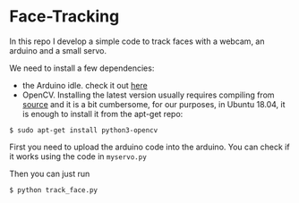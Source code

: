 # Face-Tracking
In this repo I develop a simple code to track faces with a webcam, an arduino and a small servo.

We need to install a few dependencies:
 - the Arduino idle. check it out [here](https://www.arduino.cc/en/guide/linux)
 - OpenCV. Installing the latest version usually requires compiling from [source](https://github.com/opencv/opencv) and it is  a bit cumbersome, for our purposes, in Ubuntu 18.04, it is enough to install it from the apt-get repo:
```
$ sudo apt-get install python3-opencv 
```

First you need to upload the arduino code into the arduino. You can check if it works using the code in ``` myservo.py ```


Then you can just run
```
$ python track_face.py
```
